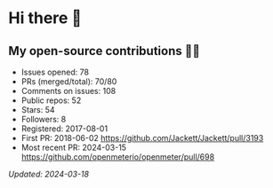 # Hi there 👋

## My open-source contributions 👨‍💻

- Issues opened: 78
- PRs (merged/total): 70/80
- Comments on issues: 108
- Public repos: 52
- Stars: 54
- Followers: 8
- Registered: 2017-08-01
- First PR: 2018-06-02 https://github.com/Jackett/Jackett/pull/3193
- Most recent PR: 2024-03-15 https://github.com/openmeterio/openmeter/pull/698

_Updated: 2024-03-18_
